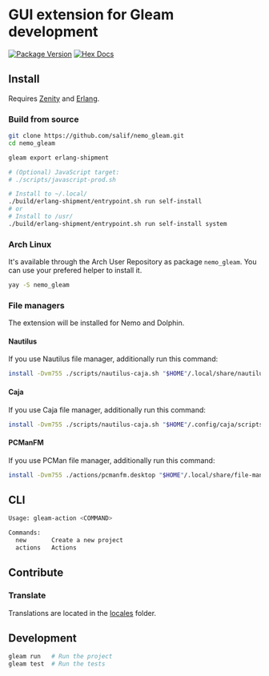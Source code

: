 # GUI extension for Gleam development

[![Package Version](https://img.shields.io/hexpm/v/nemo_gleam)](https://hex.pm/packages/nemo_gleam)
[![Hex Docs](https://img.shields.io/badge/hex-docs-ffaff3)](https://hexdocs.pm/nemo_gleam/)

## Install

Requires [Zenity](https://gitlab.gnome.org/GNOME/zenity) and [Erlang](https://www.erlang.org/).

### Build from source

```sh
git clone https://github.com/salif/nemo_gleam.git
cd nemo_gleam

gleam export erlang-shipment

# (Optional) JavaScript target:
# ./scripts/javascript-prod.sh

# Install to ~/.local/
./build/erlang-shipment/entrypoint.sh run self-install
# or
# Install to /usr/
./build/erlang-shipment/entrypoint.sh run self-install system
```

### Arch Linux

It's available through the Arch User Repository as package `nemo_gleam`. You can use your prefered helper to install it.

```sh
yay -S nemo_gleam
```

### File managers

The extension will be installed for Nemo and Dolphin.

#### Nautilus

If you use Nautilus file manager, additionally run this command:

```sh
install -Dvm755 ./scripts/nautilus-caja.sh "$HOME"/.local/share/nautilus/scripts/gleam-actions
```

#### Caja

If you use Caja file manager, additionally run this command:

```sh
install -Dvm755 ./scripts/nautilus-caja.sh "$HOME"/.config/caja/scripts/gleam-actions
```

#### PCManFM

If you use PCMan file manager, additionally run this command:

```sh
install -Dvm755 ./actions/pcmanfm.desktop "$HOME"/.local/share/file-manager/actions/gleam_actions.desktop
```

## CLI

```sh
Usage: gleam-action <COMMAND>

Commands:
  new       Create a new project
  actions   Actions
```

## Contribute

### Translate

Translations are located in the [locales](./locales/) folder.

<!--
```sh
gleam add nemo_gleam@1
```
```gleam
import nemo_gleam

pub fn main() {
  // TODO: An example of the project in use
}
```

Further documentation can be found at <https://hexdocs.pm/nemo_gleam>.
-->

## Development

```sh
gleam run   # Run the project
gleam test  # Run the tests
```
